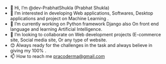 - 👋 Hi, I’m @dev-PrabhatShukla (Prabhat Shukla)
- 👀 I’m interested in developing Web applications, Softwares, Desktop applications and project on Machine Learning .
- 🌱 I’m currently working on Python framework Django also On front end language and learning Artificial Intelligence.
- 💞️ I’m looking to collaborate on Web development projects (E-commerce site, Social media site, Or any type of website.
- 😊 Always ready for the challenges in the task and always believe in giving my 100% .
- 📫 How to reach me pracoderma@gmail.com

<!---
dev-PrabhatShukla/dev-PrabhatShukla is a ✨ special ✨ repository because its `README.md` (this file) appears on your GitHub profile.
You can click the Preview link to take a look at your changes.
--->
